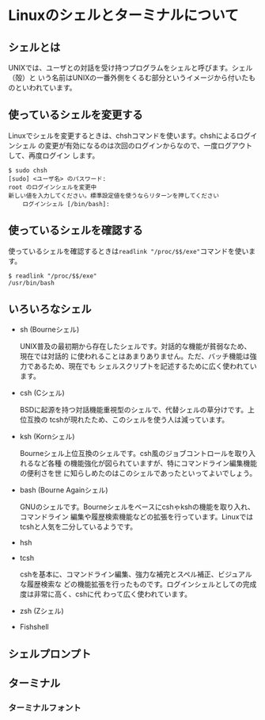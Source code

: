 # Linuxのシェルとターミナルについて

## シェルとは

UNIXでは、ユーザとの対話を受け持つプログラムをシェルと呼びます。シェル（殻）と
いう名前はUNIXの一番外側をくるむ部分というイメージから付いたものといわれています。

## 使っているシェルを変更する

Linuxでシェルを変更するときは、chshコマンドを使います。chshによるログインシェル
の変更が有効になるのは次回のログインからなので、一度ログアウトして、再度ログイン
します。

```
$ sudo chsh
[sudo] <ユーザ名> のパスワード:
root のログインシェルを変更中
新しい値を入力してください。標準設定値を使うならリターンを押してください
	ログインシェル [/bin/bash]:
```

## 使っているシェルを確認する

使っているシェルを確認するときは`readlink "/proc/$$/exe"`コマンドを使います。

```
$ readlink "/proc/$$/exe"
/usr/bin/bash
```

## いろいろなシェル

- sh (Bourneシェル)

  UNIX普及の最初期から存在したシェルです。対話的な機能が貧弱なため、現在では対話的
  に使われることはあまりありません。ただ、バッチ機能は強力であるため、現在でも
  シェルスクリプトを記述するために広く使われています。

- csh (Cシェル)

  BSDに起源を持つ対話機能重視型のシェルで、代替シェルの草分けです。上位互換の
  tcshが現れたため、このシェルを使う人は減っています。

- ksh (Kornシェル)

  Bourneシェル上位互換のシェルです。csh風のジョブコントロールを取り入れるなど各種
  の機能強化が図られていますが、特にコマンドライン編集機能の便利さを世
  に知らしめたのはこのシェルであったといってよいでしょう。

- bash (Bourne Againシェル)

  GNUのシェルです。Bourneシェルをベースにcshゃkshの機能を取り入れ、コマンドライン
  編集や履歴検索機能などの拡張を行っています。Linuxではtcshと人気を二分しているようです。

- hsh

- tcsh

  cshを基本に、コマンドライン編集、強力な補完とスペル補正、ビジュアルな履歴検索な
  どの機能拡張を行ったものです。ログインシェルとしての完成度は非常に高く、cshに代
  わって広く使われています。

- zsh (Zシェル)

- Fishshell

## シェルプロンプト

## ターミナル

### ターミナルフォント
